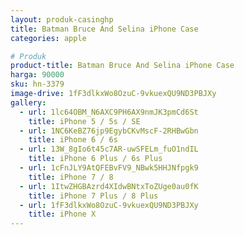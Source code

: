 ```yaml
---
layout: produk-casinghp
title: Batman Bruce And Selina iPhone Case
categories: apple

# Produk
product-title: Batman Bruce And Selina iPhone Case
harga: 90000
sku: hn-3379
image-drive: 1fF3dlkxWo8OzuC-9vkuexQU9ND3PBJXy
gallery:
  - url: 1lc64OBM_N6AXC9PH6AX9nmJK3pmCd6St
    title: iPhone 5 / 5s / SE
  - url: 1NC6KeBZ76jp9EgybCKvMscF-2RHBwGbn
    title: iPhone 6 / 6s
  - url: 13W_8gIo6t45c7AR-uwSFELm_fuO1ndIL
    title: iPhone 6 Plus / 6s Plus
  - url: 1cFnJLY9AtQFEBvFV9_NBwk5HHJNfpgk9
    title: iPhone 7 / 8
  - url: 1ItwZHGBAzrd4XIdwBNtxToZUge0au0fK
    title: iPhone 7 Plus / 8 Plus
  - url: 1fF3dlkxWo8OzuC-9vkuexQU9ND3PBJXy
    title: iPhone X
---
```

